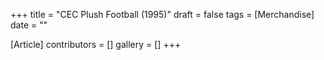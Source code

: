 +++
title = "CEC Plush Football (1995)"
draft = false
tags = [Merchandise]
date = ""

[Article]
contributors = []
gallery = []
+++